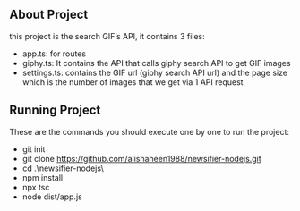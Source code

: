 
## About Project

this project is the search GIF’s API,
it contains 3 files:
- app.ts: for routes
- giphy.ts: It contains the API that calls giphy search API to get GIF images
- settings.ts: contains the GIF url (giphy search API url) and the page size which is the number of images that we get via 1 API request

## Running Project
These are the commands you should execute one by one to run the project:
- git init
- git clone https://github.com/alishaheen1988/newsifier-nodejs.git
- cd .\newsifier-nodejs\
- npm install
- npx tsc
- node dist/app.js